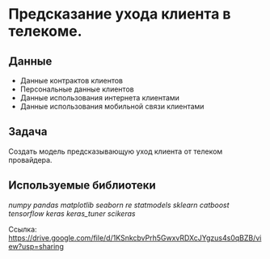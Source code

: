 # Предсказание ухода клиента в телекоме.

## Данные

- Данные контрактов клиентов
- Персональные данные клиентов
- Данные использования интернета клиентами
- Данные использования мобильной связи клиентами

## Задача

Создать модель предсказывающую уход клиента от телеком провайдера.

## Используемые библиотеки

*numpy* *pandas* *matplotlib* *seaborn* *re* *statmodels* *sklearn* *catboost* *tensorflow* *keras* *keras_tuner* *scikeras*

Ссылка: https://drive.google.com/file/d/1KSnkcbvPrh5GwxvRDXcJYgzus4s0qBZB/view?usp=sharing
